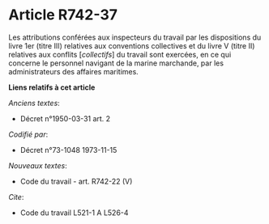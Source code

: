 # Article R742-37

Les attributions conférées aux inspecteurs du travail par les dispositions du livre 1er (titre III) relatives aux conventions
collectives et du livre V (titre II) relatives aux conflits [*collectifs*] du travail sont exercées, en ce qui concerne le
personnel navigant de la marine marchande, par les administrateurs des affaires maritimes.

**Liens relatifs à cet article**

_Anciens textes_:

  - Décret n°1950-03-31 art. 2

_Codifié par_:

  - Décret n°73-1048 1973-11-15

_Nouveaux textes_:

  - Code du travail - art. R742-22 (V)

_Cite_:

  - Code du travail L521-1 A L526-4
